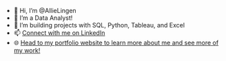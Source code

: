 - 👋 Hi, I’m @AllieLingen
- 👀 I’m a Data Analyst!
- 🌱 I’m building projects with SQL, Python, Tableau, and Excel
- 📫 [Connect with me on LinkedIn](https://www.linkedin.com/in/allie-lingen/)
- 🌐 [Head to my portfolio website to learn more about me and see more of my work!](https://www.allielingen.com)

<!---
AllieLingen/AllieLingen is a ✨ special ✨ repository because its `README.md` (this file) appears on your GitHub profile.
You can click the Preview link to take a look at your changes.
--->
